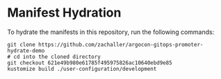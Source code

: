 # Manifest Hydration

To hydrate the manifests in this repository, run the following commands:

```shell
git clone https://github.com/zachaller/argocon-gitops-promoter-hydrate-demo
# cd into the cloned directory
git checkout 621e49b980e61785f495975826ac10640ebd9e85
kustomize build ./user-configuration/development
```
